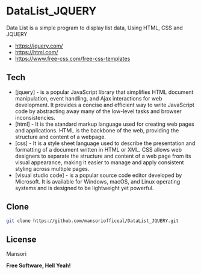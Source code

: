 # DataList_JQUERY
Data List is a simple program to display list data, Using HTML, CSS and JQUERY 

- https://jquery.com/
- https://html.com/
- https://www.free-css.com/free-css-templates

## Tech
- [jquery] - is a popular JavaScript library that simplifies HTML document manipulation, event handling, and Ajax interactions for web development. It provides a concise and efficient way to write JavaScript code by abstracting away many of the low-level tasks and browser inconsistencies.
- [html] - It is the standard markup language used for creating web pages and applications. HTML is the backbone of the web, providing the structure and content of a webpage.
- [css] - It is a style sheet language used to describe the presentation and formatting of a document written in HTML or XML. CSS allows web designers to separate the structure and content of a web page from its visual appearance, making it easier to manage and apply consistent styling across multiple pages.
- [visual studio code] - is a popular source code editor developed by Microsoft. It is available for Windows, macOS, and Linux operating systems and is designed to be lightweight yet powerful.

## Clone
```sh
git clone https://github.com/mansoriofficeal/DataList_JQUERY.git
```

## License

Mansori

**Free Software, Hell Yeah!**
